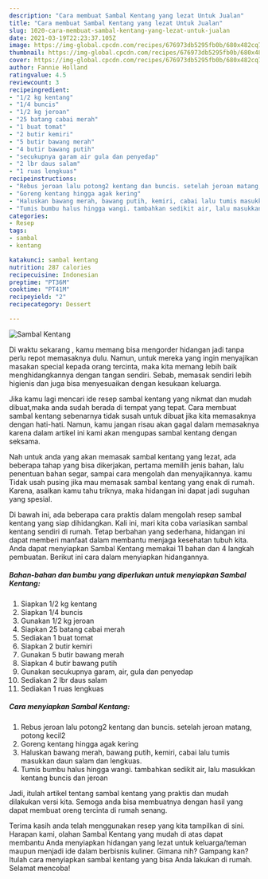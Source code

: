 ```yaml
---
description: "Cara membuat Sambal Kentang yang lezat Untuk Jualan"
title: "Cara membuat Sambal Kentang yang lezat Untuk Jualan"
slug: 1020-cara-membuat-sambal-kentang-yang-lezat-untuk-jualan
date: 2021-03-19T22:23:37.105Z
image: https://img-global.cpcdn.com/recipes/676973db5295fb0b/680x482cq70/sambal-kentang-foto-resep-utama.jpg
thumbnail: https://img-global.cpcdn.com/recipes/676973db5295fb0b/680x482cq70/sambal-kentang-foto-resep-utama.jpg
cover: https://img-global.cpcdn.com/recipes/676973db5295fb0b/680x482cq70/sambal-kentang-foto-resep-utama.jpg
author: Fannie Holland
ratingvalue: 4.5
reviewcount: 3
recipeingredient:
- "1/2 kg kentang"
- "1/4 buncis"
- "1/2 kg jeroan"
- "25 batang cabai merah"
- "1 buat tomat"
- "2 butir kemiri"
- "5 butir bawang merah"
- "4 butir bawang putih"
- "secukupnya garam air gula dan penyedap"
- "2 lbr daus salam"
- "1 ruas lengkuas"
recipeinstructions:
- "Rebus jeroan lalu potong2 kentang dan buncis. setelah jeroan matang, potong kecil2"
- "Goreng kentang hingga agak kering"
- "Haluskan bawang merah, bawang putih, kemiri, cabai lalu tumis masukkan daun salam dan lengkuas."
- "Tumis bumbu halus hingga wangi. tambahkan sedikit air, lalu masukkan kentang buncis dan jeroan"
categories:
- Resep
tags:
- sambal
- kentang

katakunci: sambal kentang 
nutrition: 287 calories
recipecuisine: Indonesian
preptime: "PT36M"
cooktime: "PT41M"
recipeyield: "2"
recipecategory: Dessert

---
```



![Sambal Kentang](https://img-global.cpcdn.com/recipes/676973db5295fb0b/680x482cq70/sambal-kentang-foto-resep-utama.jpg)

Di waktu  sekarang , kamu memang bisa mengorder hidangan jadi tanpa perlu repot memasaknya dulu. Namun, untuk mereka yang ingin menyajikan masakan special kepada orang tercinta, maka kita memang lebih baik menghidangkannya dengan tangan sendiri. Sebab, memasak sendiri lebih higienis dan juga bisa menyesuaikan dengan kesukaan keluarga.

Jika kamu lagi mencari ide resep sambal kentang yang nikmat dan mudah dibuat,maka anda sudah berada di tempat yang tepat. Cara membuat sambal kentang  sebenarnya tidak susah untuk dibuat jika kita memasaknya dengan hati-hati. Namun, kamu jangan risau akan gagal dalam memasaknya 
karena dalam artikel ini kami akan mengupas sambal kentang dengan seksama.  



Nah untuk anda yang akan memasak sambal kentang yang lezat, ada beberapa tahap yang bisa dikerjakan, pertama memilih jenis bahan, lalu penentuan bahan segar, sampai cara mengolah dan menyajikannya. kamu Tidak usah pusing jika mau memasak sambal kentang yang enak di rumah. Karena, asalkan kamu  tahu triknya, maka hidangan ini dapat jadi suguhan yang spesial.

Di bawah ini, ada beberapa cara praktis  dalam mengolah resep sambal kentang yang siap dihidangkan. Kali ini, mari kita coba variasikan sambal kentang sendiri di rumah. Tetap berbahan yang sederhana, hidangan ini dapat memberi manfaat dalam membantu menjaga kesehatan tubuh kita. Anda dapat menyiapkan Sambal Kentang memakai 11 bahan dan 4 langkah pembuatan. Berikut ini cara dalam menyiapkan hidangannya.

<!--inarticleads1-->

##### Bahan-bahan dan bumbu yang diperlukan untuk menyiapkan Sambal Kentang:

1. Siapkan 1/2 kg kentang
1. Siapkan 1/4 buncis
1. Gunakan 1/2 kg jeroan
1. Siapkan 25 batang cabai merah
1. Sediakan 1 buat tomat
1. Siapkan 2 butir kemiri
1. Gunakan 5 butir bawang merah
1. Siapkan 4 butir bawang putih
1. Gunakan secukupnya garam, air, gula dan penyedap
1. Sediakan 2 lbr daus salam
1. Sediakan 1 ruas lengkuas




<!--inarticleads2-->

##### Cara menyiapkan Sambal Kentang:

1. Rebus jeroan lalu potong2 kentang dan buncis. setelah jeroan matang, potong kecil2
1. Goreng kentang hingga agak kering
1. Haluskan bawang merah, bawang putih, kemiri, cabai lalu tumis masukkan daun salam dan lengkuas.
1. Tumis bumbu halus hingga wangi. tambahkan sedikit air, lalu masukkan kentang buncis dan jeroan




Jadi, itulah artikel tentang  sambal kentang  yang praktis dan mudah dilakukan versi kita. Semoga anda bisa membuatnya dengan hasil yang dapat membuat oreng tercinta di rumah senang. 

Terima kasih anda telah menggunakan resep yang kita tampilkan di sini. Harapan kami, olahan  Sambal Kentang yang mudah di atas dapat membantu Anda menyiapkan hidangan yang lezat untuk keluarga/teman maupun menjadi ide dalam berbisnis kuliner. Gimana nih? Gampang kan? Itulah cara menyiapkan sambal kentang yang bisa Anda lakukan di rumah. Selamat mencoba!


